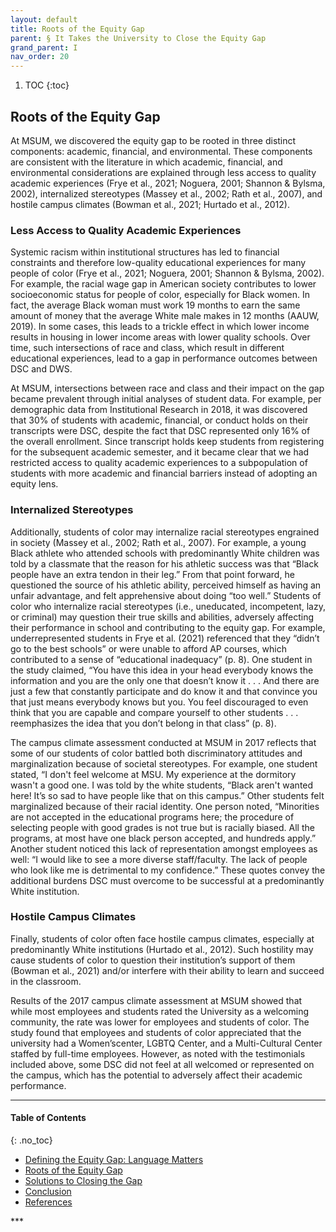 ```yaml
---
layout: default
title: Roots of the Equity Gap
parent: § It Takes the University to Close the Equity Gap  
grand_parent: I
nav_order: 20 
---
```

<style>
.dont-break-out {
  /* These are technically the same, but use both */
  overflow-wrap: break-word;
  word-wrap: break-word;

     -ms-word-break: break-all;
  /* This is the dangerous one in WebKit, as it breaks things wherever */
  word-break: break-all;
  /* Instead use this non-standard one: */
  word-break: break-word;
}

.youtube-container {
    position: relative;
    width: 100%;
    height: 0;
    padding-bottom: 56.25%;
}
.youtube-video {
    position: absolute;
    top: 0;
    left: 0;
    width: 100%;
    height: 100%;
}

</style>

<div class="dont-break-out" markdown="1">

1. TOC
{:toc}

## Roots of the Equity Gap
At MSUM, we discovered the equity gap to be rooted in three distinct components: academic, financial, and environmental. These components are consistent with the literature in which academic, financial, and environmental considerations are explained through less access to quality academic experiences (Frye et al., 2021; Noguera, 2001; Shannon & Bylsma, 2002), internalized stereotypes (Massey et al., 2002; Rath et al., 2007), and hostile campus climates (Bowman et al., 2021; Hurtado et al., 2012).

### Less Access to Quality Academic Experiences
Systemic racism within institutional structures has led to financial constraints and therefore low-quality educational experiences for many people of color (Frye et al., 2021; Noguera, 2001; Shannon & Bylsma, 2002). For example, the racial wage gap in American society contributes to lower socioeconomic status for people of color, especially for Black women. In fact, the average Black woman must work 19 months to earn the same amount of money that the average White male makes in 12 months (AAUW, 2019). In some cases, this leads to a trickle effect in which lower income results in housing in lower income areas with lower quality schools. Over time, such intersections of race and class, which result in different educational experiences, lead to a gap in performance outcomes between DSC and DWS.

At MSUM, intersections between race and class and their impact on the gap became prevalent through initial analyses of student data. For example, per demographic data from Institutional Research in 2018, it was discovered that 30% of students with academic, financial, or conduct holds on their transcripts were DSC, despite the fact that DSC represented only 16% of the overall enrollment. Since transcript holds keep students from registering for the subsequent academic semester, and it became clear that we had restricted access to quality academic experiences to a subpopulation of students with more academic and financial barriers instead of adopting an equity lens.

### Internalized Stereotypes
Additionally, students of color may internalize racial stereotypes engrained in society (Massey et al., 2002; Rath et al., 2007). For example, a young Black athlete who attended schools with predominantly White children was told by a classmate that the reason for his athletic success was that “Black people have an extra tendon in their leg.” From that point forward, he questioned the source of his athletic ability, perceived himself as having an unfair advantage, and felt apprehensive about doing “too well.” Students of color who internalize racial stereotypes (i.e., uneducated, incompetent, lazy, or criminal) may question their true skills and abilities, adversely affecting their performance in school and contributing to the equity gap. For example, underrepresented students in Frye et al. (2021) referenced that they “didn’t go to the best schools” or were unable to afford AP courses, which contributed to a sense of “educational inadequacy” (p. 8). One student in the study claimed, “You have this idea in your head everybody knows the information and you are the only one that doesn’t know it . . . And there are just a few that constantly participate and do know it and that convince you that just means everybody knows but you. You feel discouraged to even think that you are capable and compare yourself to other students . . . reemphasizes the idea that you don’t belong in that class” (p. 8).

The campus climate assessment conducted at MSUM in 2017 reflects that some of our students of color battled both discriminatory attitudes and marginalization because of societal stereotypes. For example, one student stated, “I don't feel welcome at MSU. My experience at the dormitory wasn't a good one. I was told by the white students, “Black aren't wanted here! It’s so sad to have people like that on this campus.” Other students felt marginalized because of their racial identity. One person noted, “Minorities are not accepted in the educational programs here; the procedure of selecting people with good grades is not true but is racially biased. All the programs, at most have one black person accepted, and hundreds apply.” Another student noticed this lack of representation amongst employees as well: “I would like to see a more diverse staff/faculty. The lack of people who look like me is detrimental to my confidence.” These quotes convey the additional burdens DSC must overcome to be successful at a predominantly White institution.

### Hostile Campus Climates
Finally, students of color often face hostile campus climates, especially at predominantly White institutions (Hurtado et al., 2012). Such hostility may cause students of color to question their institution’s support of them (Bowman et al., 2021) and/or interfere with their ability to learn and succeed in the classroom.

Results of the 2017 campus climate assessment at MSUM showed that while most employees and students rated the University as a welcoming community, the rate was lower for employees and students of color. The study found that employees and students of color appreciated that the university had a Women’scenter, LGBTQ Center, and a Multi-Cultural Center staffed by full-time employees. However, as noted with the testimonials included above, some DSC did not feel at all welcomed or represented on the campus, which has the potential to adversely affect their academic performance.

***

#### Table of Contents
{: .no_toc}

<ul><li> <a href="/docs/I/It-Takes-the-University-to-Close-the-Equity-Gap-1/">
Defining the Equity Gap: Language Matters</a></li><li> <a href="/docs/I/It-Takes-the-University-to-Close-the-Equity-Gap-2/">
Roots of the Equity Gap</a></li><li> <a href="/docs/I/It-Takes-the-University-to-Close-the-Equity-Gap-3/">
Solutions to Closing the Gap</a></li><li> <a href="/docs/I/It-Takes-the-University-to-Close-the-Equity-Gap-4/">
Conclusion</a></li><li> <a href="/docs/I/It-Takes-the-University-to-Close-the-Equity-Gap-5/">
References</a></li></ul>
***

</div>
